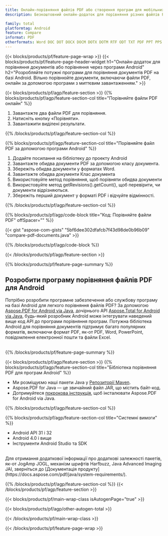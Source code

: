 ```yaml
---
title: Онлайн-порівняння файлів PDF або створення програм для мобільних пристроїв Android для порівняння файлів PDF
description: Безкоштовний онлайн-додаток для порівняння різних файлів PDF. Код бібліотеки порівняння Android для документів PDF. 

family: total
platformtag: Android
feature: Compare
informat: PDF
otherformats: Word DOC DOT DOCX DOCM DOTX DOTM RTF ODT TXT PDF PPT PPS PPTX POTX PPSX PPTM PPSM POTM ODP PowerPoint
---
```

{{< blocks/products/pf/feature-page-wrap >}}
{{< blocks/products/pf/feature-page-header-widget h1="Онлайн-додаток для порівняння документів або порівняння через програми Android" h2="Розробляйте потужні програми для порівняння документів PDF на базі Android. Вільно порівнюйте документи, включаючи файли PDF, онлайн за допомогою програми з миттєвим завантаженням." >}}


{{< blocks/products/pf/agp/feature-section >}}
{{% blocks/products/pf/agp/feature-section-col title="Порівняйте файли PDF онлайн" %}}

1. Завантажте два файли PDF для порівняння.
1. Натисніть кнопку «Порівняти».
1. Завантажити виділені результати.

{{% /blocks/products/pf/agp/feature-section-col %}}

{{% blocks/products/pf/agp/feature-section-col title="Порівняйте файл PDF за допомогою програми Android" %}}

1. Додайте посилання на бібліотеку до проекту Android 
1. Завантажте обидва документи PDF за допомогою класу документа.
1. Збережіть обидва документи у форматах Word.
1. Завантажте обидва документи Клас документа
1. Використовуйте метод порівняння, щоб порівняти обидва документи
1. Використовуйте метод getRevisions().getCount(), щоб перевірити, чи документи відрізняються.
1. Збережіть перший документ у форматі PDF і відчуйте відмінності.

{{% /blocks/products/pf/agp/feature-section-col %}}

{{% blocks/products/pf/agp/code-block title="Код: Порівняйте файли PDF" offSpacer="" %}}

{{< gist "aspose-com-gists" "5bf6dee302dfafcb7f43d98de0b96b09" "compare-pdf-documents.java" >}}

{{% /blocks/products/pf/agp/code-block %}}

{{< /blocks/products/pf/agp/feature-section >}}

{{% blocks/products/pf/feature-page-summary %}}


<h2>Розробити програму порівняння файлів PDF для Android</h2>

Потрібно розробити програмне забезпечення або службову програму на базі Android для легкого порівняння файлів PDF? За допомогою [Aspose.PDF for Android via Java](https://products.aspose.com/pdf/uk/android-java/), дочірнього API [Aspose.Total for Android via Java](https://products.aspose.com/total/uk/android-java/), будь-який розробник Android може інтегрувати наведений вище код API до програми порівняння програм. Потужна бібліотека Android для порівняння документів підтримує багато популярних форматів, включаючи формат PDF, як-от PDF, Word, PowerPoint, повідомлення електронної пошти та файли Excel.<br /><br />

{{% /blocks/products/pf/feature-page-summary %}}

{{< blocks/products/pf/agp/feature-section >}}
{{% blocks/products/pf/agp/feature-section-col title="Бібліотека порівняння PDF для програм Android" %}}

- Ми розміщуємо наші пакети Java у [Репозиторії Maven](https://releases.aspose.com/java/repo/com/aspose/aspose-pdf/). 
- Aspose.PDF for Java — це звичайний файл JAR, що містить байт-код. 
- Дотримуйтеся [покрокова інструкція](https://docs.aspose.com/pdf/java/installation/#install-aspose-pdf-for-java-from-maven-repository), щоб інсталювати Aspose.PDF for Android via Java.

{{% /blocks/products/pf/agp/feature-section-col %}}

{{% blocks/products/pf/agp/feature-section-col title="Системні вимоги" %}}

- Android API 31 і 32
- Android 4.0 і вище
- Інструменти Android Studio та SDK

<br />
Для отримання додаткової інформації про додаткові залежності пакетів, як-от JogAmp JOGL, механізм шрифтів Harfbuzz, Java Advanced Imaging JAI, зверніться до [Документація продукту](https://docs.aspose.com/pdf/java/system-requirements/).

{{% /blocks/products/pf/agp/feature-section-col %}}
{{< /blocks/products/pf/agp/feature-section >}}

{{< blocks/products/pf/main-wrap-class isAutogenPage="true" >}}

{{< blocks/products/pf/agp/other-autogen-total >}}

{{< /blocks/products/pf/main-wrap-class >}}

{{< /blocks/products/pf/feature-page-wrap >}}